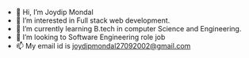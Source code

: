 - 👋 Hi, I’m Joydip Mondal
- 👀 I’m interested in Full stack web development.
- 🌱 I’m currently learning B.tech in computer Science and Engineering.
- 💞️ I’m looking to Software Engineering role job
- 📫 My email id is joydipmondal27092002@gmail.com

<!---
JOYDIPGITHUB/JOYDIPGITHUB is a ✨ special ✨ repository because its `README.md` (this file) appears on your GitHub profile.
You can click the Preview link to take a look at your changes.
--->
